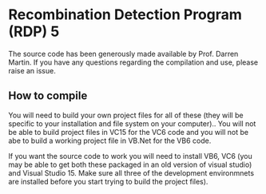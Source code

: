 # Recombination Detection Program (RDP) 5

The source code has been generously made available by Prof. Darren Martin. If you have any questions regarding the compilation and use, please raise an issue.

## How to compile

You will need to build your own project files for all of these (they will be specific to your installation and file system on your computer)..  You will not be able to build project files in VC15 for the VC6 code and you will not be abe to build a working project file in VB.Net for the VB6 code.  

If you want the source code to work you will need to install VB6, VC6 (you may be able to get both these packaged in an old version of visual studio) and Visual Studio 15. Make sure all three of the development environmnets are installed before you start trying to build the project files).

